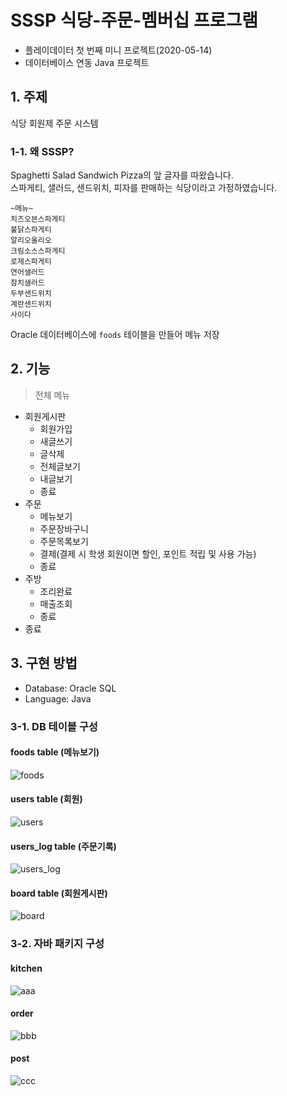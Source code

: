 # SSSP 식당-주문-멤버십 프로그램

- 플레이데이터 첫 번째 미니 프로젝트(2020-05-14)
- 데이터베이스 연동 Java 프로젝트


## 1. 주제

식당 회원제 주문 시스템

### 1-1. 왜 SSSP?

Spaghetti Salad Sandwich Pizza의 앞 글자를 따왔습니다.<br>
스파게티, 샐러드, 샌드위치, 피자를 판매하는 식당이라고 가정하였습니다.

```
~메뉴~
치즈오븐스파게티
불닭스파게티
알리오올리오
크림소스스파게티
로제스파게티
연어샐러드
참치샐러드
두부샌드위치
계란샌드위치
사이다
```

Oracle 데이터베이스에 `foods` 테이블을 만들어 메뉴 저장


## 2. 기능

> 전체 메뉴

- 회원게시판
  - 회원가입
  - 새글쓰기
  - 글삭제
  - 전체글보기
  - 내글보기
  - 종료
- 주문
  - 메뉴보기
  - 주문장바구니
  - 주문목록보기
  - 결제(결제 시 학생 회원이면 할인, 포인트 적립 및 사용 가능)
  - 종료
- 주방
  - 조리완료
  - 매출조회
  - 종료
- 종료


## 3. 구현 방법

- Database: Oracle SQL
- Language: Java

### 3-1. DB 테이블 구성

#### foods table (메뉴보기)

![foods](https://user-images.githubusercontent.com/40985307/92239688-63aeff80-eef6-11ea-92bb-7fe84db2a84e.PNG)

#### users table (회원)

![users](https://user-images.githubusercontent.com/40985307/92239843-9b1dac00-eef6-11ea-8ccb-e65f89b5f4b0.PNG)

#### users_log table (주문기록)

![users_log](https://user-images.githubusercontent.com/40985307/92239759-804b3780-eef6-11ea-920b-e2abdbd9f576.PNG)

#### board table (회원게시판)

![board](https://user-images.githubusercontent.com/40985307/92239810-8e995380-eef6-11ea-9877-837e6c3016ac.PNG)
  
### 3-2. 자바 패키지 구성

#### kitchen

![aaa](https://user-images.githubusercontent.com/40985307/92241241-df11b080-eef8-11ea-8b70-2bbbd108abcf.png)

#### order

![bbb](https://user-images.githubusercontent.com/40985307/92241262-e933af00-eef8-11ea-8451-7cc638d200cc.png)

#### post

![ccc](https://user-images.githubusercontent.com/40985307/92241285-f51f7100-eef8-11ea-94aa-86c1059551e6.png)
